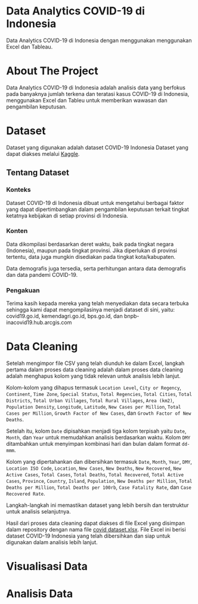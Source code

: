 # Data Analytics COVID-19 di Indonesia
Data Analytics COVID-19 di Indonesia dengan menggunakan menggunakan Excel dan Tableau.

# About The Project
Data Analytics COVID-19 di Indonesia adalah analisis data yang berfokus pada banyaknya jumlah terkena dan teratasi kasus COVID-19 di Indonesia, menggunakan Excel dan Tableu untuk memberikan wawasan dan pengambilan keputusan.

# Dataset 
Dataset yang digunakan adalah dataset COVID-19 Indonesia Dataset yang dapat diakses melalui [Kaggle](https://www.kaggle.com/datasets/hendratno/covid19-indonesia).

## Tentang Dataset

### Konteks
Dataset COVID-19 di Indonesia dibuat untuk mengetahui berbagai faktor yang dapat dipertimbangkan dalam pengambilan keputusan terkait tingkat ketatnya kebijakan di setiap provinsi di Indonesia.

### Konten
Data dikompilasi berdasarkan deret waktu, baik pada tingkat negara (Indonesia), maupun pada tingkat provinsi. Jika diperlukan di provinsi tertentu, data juga mungkin disediakan pada tingkat kota/kabupaten.

Data demografis juga tersedia, serta perhitungan antara data demografis dan data pandemi COVID-19.

### Pengakuan
Terima kasih kepada mereka yang telah menyediakan data secara terbuka sehingga kami dapat mengompilasinya menjadi dataset di sini, yaitu: covid19.go.id, kemendagri.go.id, bps.go.id, dan bnpb-inacovid19.hub.arcgis.com

# Data Cleaning
Setelah mengimpor file CSV yang telah diunduh ke dalam Excel, langkah pertama dalam proses data cleaning adalah dalam proses data cleaning adalah menghapus kolom yang tidak relevan untuk analisis lebih lanjut. 

Kolom-kolom yang dihapus termasuk `Location Level`, `City or Regency`, `Continent`, `Time Zone`, `Special Status`, `Total Regencies`, `Total Cities`, `Total Districts`, `Total Urban Villages`, `Total Rural Villages`, `Area (km2)`, `Population Density`, `Longitude`, `Latitude`, `New Cases per Million`, `Total Cases per Million`, `Growth Factor of New Cases`, dan `Growth Factor of New Deaths`. 

Setelah itu, kolom `Date` dipisahkan menjadi tiga kolom terpisah yaitu `Date`, `Month`, dan `Year` untuk memudahkan analisis berdasarkan waktu. Kolom `DMY` ditambahkan untuk menyimpan kombinasi hari dan bulan dalam format `dd-mmm`. 

Kolom yang dipertahankan dan dibersihkan termasuk `Date`, `Month`, `Year`, `DMY`, `Location ISO Code`, `Location`, `New Cases`, `New Deaths`, `New Recovered`, `New Active Cases`, `Total Cases`, `Total Deaths`, `Total Recovered`, `Total Active Cases`, `Province`, `Country`, `Island`, `Population`, `New Deaths per Million`, `Total Deaths per Million`, `Total Deaths per 100rb`, `Case Fatality Rate`, dan `Case Recovered Rate`. 

Langkah-langkah ini memastikan dataset yang lebih bersih dan terstruktur untuk analisis selanjutnya.

Hasil dari proses data cleaning dapat diakses di file Excel yang disimpan dalam repository dengan nama file [covid dataset.xlsx](Data-Analytics-covid-19-di-Indonesia/covid%20dataset.xlsx). File Excel ini berisi dataset COVID-19 Indonesia yang telah dibersihkan dan siap untuk digunakan dalam analisis lebih lanjut.

# Visualisasi Data

# Analisis Data

